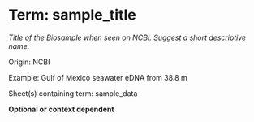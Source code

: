 # Term: sample_title

*Title of the Biosample when seen on NCBI. Suggest a short descriptive name.*

Origin: NCBI

Example: Gulf of Mexico seawater eDNA from 38.8 m

Sheet(s) containing term: sample_data

**Optional or context dependent**